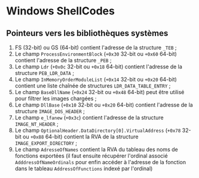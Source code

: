 # Windows ShellCodes

## Pointeurs vers les bibliothèques systèmes

1. FS (32-bit) ou GS (64-bit) contient l'adresse de la structure ```_TEB``` ;
2. Le champ ```ProcessEnvironmentBlock``` (```+0x30``` 32-bit ou ```+0x60``` 64-bit) contient l'adresse de la structure ```_PEB``` ;
3. Le champ ```Ldr``` (```+0x0c``` 32-bit ou ```+0x18``` 64-bit) contient l'adresse de la structure ```PEB_LDR_DATA``` ;
4. Le champ ```InMemoryOrderModuleList``` (```+0x14``` 32-bit ou ```+0x20``` 64-bit) contient une liste chaînée de structures ```LDR_DATA_TABLE_ENTRY``` ;
5. Le champ ```BaseDllName``` (```+0x24``` 32-bit ou ```+0x48``` 64-bit) peut être utilisé pour filtrer les images chargées ;
6. Le champ ```DllBase``` (```+0x10``` 32-bit ou ```+0x20``` 64-bit) contient l'adresse de la structure ```IMAGE_DOS_HEADER``` ;
7. Le champ ```e_lfanew``` (```+0x3c```) contient l'adresse de la structure ```IMAGE_NT_HEADER``` ;
8. Le champ ```OptionalHeader.DataDirectory[0].VirtualAddress``` (```+0x78``` 32-bit ou ```+0x88``` 64-bit) contient la RVA de la structure ```IMAGE_EXPORT_DIRECTORY``` ;
9. Le champ ```AdresseOfNames``` contient la RVA du tableau des noms de fonctions exportées (il faut ensuite récupérer l'ordinal associé ```AdddressOfNameOrdinals``` pour enfin accéder à l'adresse de la fonction dans le tableau ```AddressOfFunctions``` indexé par l'ordinal)
